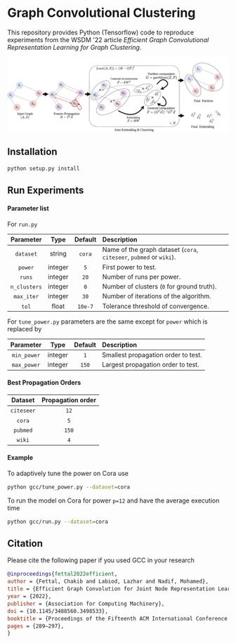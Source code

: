 # Graph Convolutional Clustering

This repository provides Python (Tensorflow) code to reproduce experiments from the WSDM '22 article *Efficient Graph Convolutional Representation Learning for Graph Clustering*.

<img src="./schematic.png">



## Installation

```bash
python setup.py install
```

## Run Experiments
#### Parameter list
For `run.py`

| Parameter        | Type           | Default | Description  |
| :-------------: |:-------------:| :----:|:-------------------------------- |
| `dataset` | string| `cora`| Name of the graph dataset (`cora`, `citeseer`, `pubmed` or `wiki`). |
| `power` | integer| `5`| First power to test. |
| `runs` | integer| `20`| Number of runs per power. |
| `n_clusters` | integer| `0`| Number of clusters (`0` for ground truth). |
| `max_iter` | integer| `30`| Number of iterations of the algorithm. |
| `tol` | float| `10e-7`| Tolerance threshold of convergence. |

For `tune_power.py` parameters are the same except for `power` which is replaced by

| Parameter        | Type           | Default | Description  |
| :-------------: |:-------------:| :----:|:-------------------------------- |
| `min_power` | integer| `1`| Smallest propagation order to test. |
| `max_power` | integer| `150`| Largest propagation order to test. |


#### Best Propagation Orders


| Dataset        | Propagation order           |
| :-------------: |:-------------:|
| `citeseer` | `12`|
| `cora` | `5`|
| `pubmed` | `150`|
| `wiki` | `4`|

#### Example
To adaptively tune the power on Cora use
```bash
python gcc/tune_power.py --dataset=cora
```

To run the model on Cora for power `p=12` and have the average execution time
```bash
python gcc/run.py --dataset=cora
```
## Citation

Please cite the following paper if you used GCC in your research

```BibTeX
@inproceedings{fettal2022efficient,
author = {Fettal, Chakib and Labiod, Lazhar and Nadif, Mohamed},
title = {Efficient Graph Convolution for Joint Node Representation Learning and Clustering},
year = {2022},
publisher = {Association for Computing Machinery},
doi = {10.1145/3488560.3498533},
booktitle = {Proceedings of the Fifteenth ACM International Conference on Web Search and Data Mining},
pages = {289–297},
}
```
